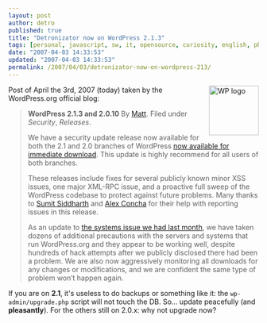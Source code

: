 ```yaml
---
layout: post
author: detro
published: true
title: "Detronizator now on WordPress 2.1.3"
tags: [personal, javascript, sw, it, opensource, curiosity, english, php, projects]
date: "2007-04-03 14:33:53"
updated: "2007-04-03 14:33:53"
permalink: /2007/04/03/detronizator-now-on-wordpress-213/
---
```


<img src="http://wordpress.org/style/header-logo.png" alt="WP logo" width="100" align="right" />
Post of April the 3rd, 2007 (today) taken by the WordPress.org official blog:
<blockquote>
<strong>WordPress 2.1.3 and 2.0.10</strong>
By <a href="http://photomatt.net/">Matt</a>. Filed under <em>Security</em>, <em>Releases</em>.

We have a security update release now available for both the 2.1 and 2.0 branches of WordPress <a href="http://wordpress.org/download/">now available for immediate download</a>. This update is highly recommend for all users of both branches.

These releases include fixes for several publicly known minor XSS issues, one major XML-RPC issue, and a proactive full sweep of the WordPress codebase to protect against future problems. Many thanks to <a href="http://www.notsosecure.com/">Sumit Siddharth</a> and <a href="http://www.buayacorp.com/">Alex Concha</a> for their help with reporting issues in this release.

As an update to <a href="http://wordpress.org/development/2007/03/upgrade-212/">the systems issue we had last month</a>, we have taken dozens of additional precautions with the servers and systems that run WordPress.org and they appear to be working well, despite hundreds of hack attempts after we publicly disclosed there had been a problem. We are also now aggressively monitoring all downloads for any changes or modifications, and we are confident the same type of problem won’t happen again.</blockquote>

If you are on <strong>2.1</strong>, it's useless to do backups or something like it: the <code>wp-admin/upgrade.php</code> script will not touch the DB. So... update peacefully (and <strong>pleasantly</strong>). For the others still on 2.0.x: why not upgrade now?


